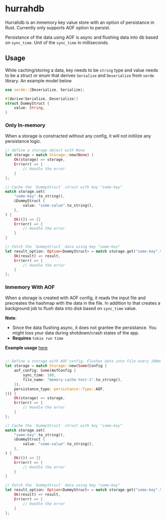 # hurrahdb

Hurrahdb is an inmemory key value store with an option of persistance in Rust. Currently only supports AOF option to persist.

Persistance of the data using AOF is async and flushing data into db based on `sync_time`. Unit of the `sync_time` in milliseconds.

## Usage

While caching/storing a data, key needs to be `string` type and value needs to be a struct or enum that derives `Serialize` and `Deserialize` from `serde` library. An example model below

```rust
use serde::{Deserialize, Serialize};

#[derive(Serialize, Deserialize)]
struct DummyStruct {
    value: String,
}
```

### Only In-memory

When a storage is constracted without any config, it will not initilize any persistance logic.

```rust
// define a storage object with None
let storage = match Storage::new(None) {
    Ok(storage) => storage,
    Err(err) => {
        // Handle the error
    }
};

// Cache the `DummyStruct` struct with key "some-key"
match storage.set(
    "some-key".to_string(),
    &DummyStruct {
        value: "some-value".to_string(),
    },
) {
    Ok(()) => {}
    Err(err) => {
        // Handle the error
    }
}

// Fetch the `DummyStruct` data using key "some-key"
let result_option: Option<DummyStruct> = match storage.get("some-key".to_string()) {
    Ok(result) => result,
    Err(err) => {
        // Handle the error
    }
};
```

### Inmemory With AOF

When a storage is created with AOF config, it reads the input file and precreates the hashmap with the data in the file. In addition to that creates a background job to flush data into disk based on `sync_time` value.

**Note**:

* Since the data flushing async, it does not grantee the persistance. You might loss your data during shotdown/crash states of the app.
* **Requires** `tokio run time`

**Example usage** [here](examples/example.rs)

```rust

// Define a storage with AOF config. Flushes data into file every 100ms.
let storage = match Storage::new(Some(Config {
    aof_config: Some(AofConfig {
        sync_time: 100,
        file_name: "memory-cache-test-1".to_string(),
    }),
    persistance_type: persistance::Type::AOF,
})) {
    Ok(storage) => storage,
    Err(err) => {
        // Handle the error
    }
};

// Cache the `DummyStruct` struct with key "some-key"
match storage.set(
    "some-key".to_string(),
    &DummyStruct {
        value: "some-value".to_string(),
    },
) {
    Ok(()) => {}
    Err(err) => {
        // Handle the error
    }
}

// Fetch the `DummyStruct` data using key "some-key"
let result_option: Option<DummyStruct> = match storage.get("some-key".to_string()) {
    Ok(result) => result,
    Err(err) => {
        // Handle the error
    }
};
```


